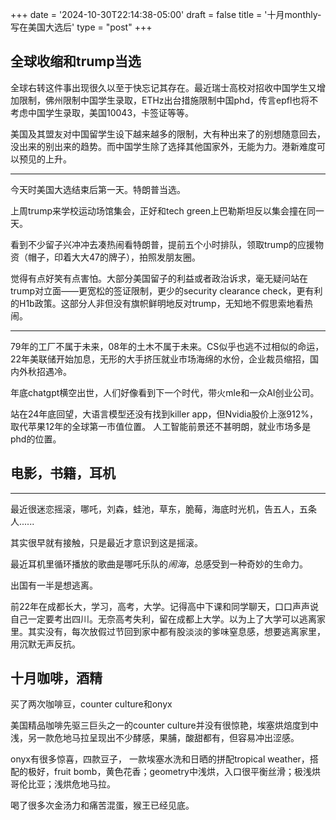 +++
date = '2024-10-30T22:14:38-05:00'
draft = false
title = '十月monthly-写在美国大选后'
type = "post"
+++

## 全球收缩和trump当选

全球右转这件事出现很久以至于快忘记其存在。最近瑞士高校对招收中国学生又增加限制，佛州限制中国学生录取，ETHz出台措施限制中国phd，传言epfl也将不考虑中国学生录取，美国10043，卡签证等等。

美国及其盟友对中国留学生设下越来越多的限制，大有种出来了的别想随意回去，没出来的别出来的趋势。而中国学生除了选择其他国家外，无能为力。港新难度可以预见的上升。

---

今天时美国大选结束后第一天。特朗普当选。

上周trump来学校运动场馆集会，正好和tech green上巴勒斯坦反以集会撞在同一天。

看到不少留子兴冲冲去凑热闹看特朗普，提前五个小时排队，领取trump的应援物资（帽子，印着大大47的牌子），拍照发朋友圈。

觉得有点好笑有点害怕。大部分美国留子的利益或者政治诉求，毫无疑问站在trump对立面——更宽松的签证限制，更少的security clearance check，更有利的H1b政策。这部分人非但没有旗帜鲜明地反对trump，无知地不假思索地看热闹。

---

79年的工厂不属于未来，08年的土木不属于未来。CS似乎也逃不过相似的命运，22年美联储开始加息，无形的大手挤压就业市场海绵的水份，企业裁员缩招，国内外秋招遇冷。

年底chatgpt横空出世，人们好像看到下一个时代，带火mle和一众AI创业公司。

站在24年底回望，大语言模型还没有找到killer app，但Nvidia股价上涨912%，取代苹果12年的全球第一市值位置。 人工智能前景还不甚明朗，就业市场多是phd的位置。

## 电影，书籍，耳机

---

最近很迷恋摇滚，哪吒，刘森，蛙池，草东，脆莓，海底时光机，告五人，五条人......

其实很早就有接触，只是最近才意识到这是摇滚。

最近耳机里循环播放的歌曲是哪吒乐队的*闹海*，总感受到一种奇妙的生命力。

出国有一半是想逃离。

前22年在成都长大，学习，高考，大学。记得高中下课和同学聊天，口口声声说自己一定要考出四川。无奈高考失利，留在成都上大学。以为上了大学可以逃离家里。其实没有，每次放假过节回到家中都有股淡淡的爹味窒息感，想要逃离家里，用沉默无声反抗。

## 十月咖啡，酒精

买了两次咖啡豆，counter culture和onyx

美国精品咖啡先驱三巨头之一的counter culture并没有很惊艳，埃塞烘焙度到中浅，另一款危地马拉呈现出不少酵感，果脯，酸甜都有，但容易冲出涩感。

onyx有很多惊喜，四款豆子， 一款埃塞水洗和日晒的拼配tropical weather，搭配的极好，fruit bomb，黄色花香；geometry中浅烘，入口很平衡丝滑；极浅烘哥伦比亚；浅烘危地马拉。

喝了很多次金汤力和痛苦混蛋，猴王已经见底。

